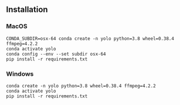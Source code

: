 ## Installation

### MacOS

```
CONDA_SUBDIR=osx-64 conda create -n yolo python=3.8 wheel=0.38.4 ffmpeg=4.2.2
conda activate yolo
conda config --env --set subdir osx-64
pip install -r requirements.txt
```

### Windows

```
conda create -n yolo python=3.8 wheel=0.38.4 ffmpeg=4.2.2
conda activate yolo
pip install -r requirements.txt
```

